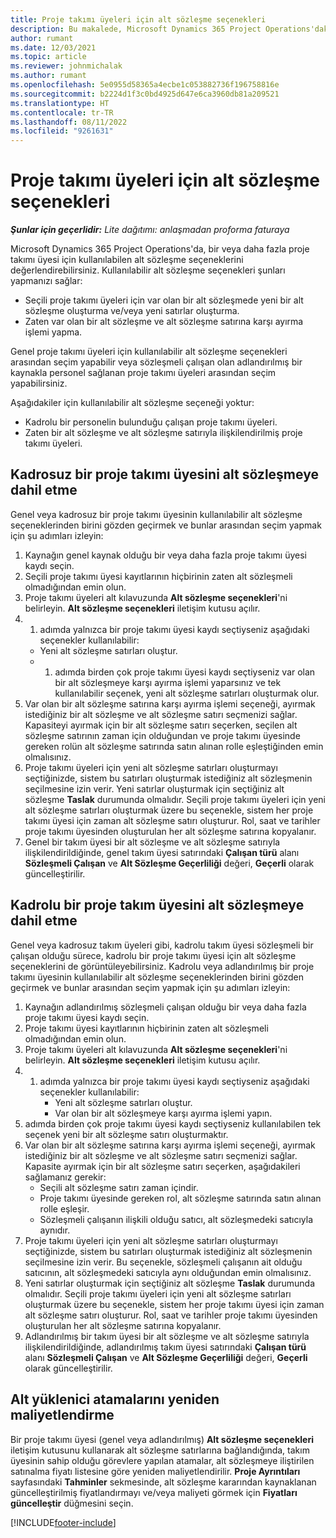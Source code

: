 ```yaml
---
title: Proje takımı üyeleri için alt sözleşme seçenekleri
description: Bu makalede, Microsoft Dynamics 365 Project Operations'daki proje takımı üyeleri için alt sözleşme seçenekleri açıklanmaktadır.
author: rumant
ms.date: 12/03/2021
ms.topic: article
ms.reviewer: johnmichalak
ms.author: rumant
ms.openlocfilehash: 5e0955d58365a4ecbe1c053882736f196758816e
ms.sourcegitcommit: b2224d1f3c0bd4925d647e6ca3960db81a209521
ms.translationtype: HT
ms.contentlocale: tr-TR
ms.lasthandoff: 08/11/2022
ms.locfileid: "9261631"
---
```

# <a name="subcontracting-options-for-project-team-members"></a>Proje takımı üyeleri için alt sözleşme seçenekleri

_**Şunlar için geçerlidir:** Lite dağıtımı: anlaşmadan proforma faturaya_

Microsoft Dynamics 365 Project Operations'da, bir veya daha fazla proje takımı üyesi için kullanılabilen alt sözleşme seçeneklerini değerlendirebilirsiniz. Kullanılabilir alt sözleşme seçenekleri şunları yapmanızı sağlar:

- Seçili proje takımı üyeleri için var olan bir alt sözleşmede yeni bir alt sözleşme oluşturma ve/veya yeni satırlar oluşturma. 
- Zaten var olan bir alt sözleşme ve alt sözleşme satırına karşı ayırma işlemi yapma. 

Genel proje takımı üyeleri için kullanılabilir alt sözleşme seçenekleri arasından seçim yapabilir veya sözleşmeli çalışan olan adlandırılmış bir kaynakla personel sağlanan proje takımı üyeleri arasından seçim yapabilirsiniz. 

Aşağıdakiler için kullanılabilir alt sözleşme seçeneği yoktur:

- Kadrolu bir personelin bulunduğu çalışan proje takımı üyeleri. 
- Zaten bir alt sözleşme ve alt sözleşme satırıyla ilişkilendirilmiş proje takımı üyeleri. 

## <a name="subcontracting-an-unstaffed-project-team-member"></a>Kadrosuz bir proje takımı üyesini alt sözleşmeye dahil etme

Genel veya kadrosuz bir proje takımı üyesinin kullanılabilir alt sözleşme seçeneklerinden birini gözden geçirmek ve bunlar arasından seçim yapmak için şu adımları izleyin:

1. Kaynağın genel kaynak olduğu bir veya daha fazla proje takımı üyesi kaydı seçin.
2. Seçili proje takımı üyesi kayıtlarının hiçbirinin zaten alt sözleşmeli olmadığından emin olun. 
3. Proje takımı üyeleri alt kılavuzunda **Alt sözleşme seçenekleri**'ni belirleyin. **Alt sözleşme seçenekleri** iletişim kutusu açılır. 
4. 1. adımda yalnızca bir proje takımı üyesi kaydı seçtiyseniz aşağıdaki seçenekler kullanılabilir:
    - Yeni alt sözleşme satırları oluştur. 
    - 1. adımda birden çok proje takımı üyesi kaydı seçtiyseniz var olan bir alt sözleşmeye karşı ayırma işlemi yaparsınız ve tek kullanılabilir seçenek, yeni alt sözleşme satırları oluşturmak olur.
5. Var olan bir alt sözleşme satırına karşı ayırma işlemi seçeneği, ayırmak istediğiniz bir alt sözleşme ve alt sözleşme satırı seçmenizi sağlar. Kapasiteyi ayırmak için bir alt sözleşme satırı seçerken, seçilen alt sözleşme satırının zaman için olduğundan ve proje takımı üyesinde gereken rolün alt sözleşme satırında satın alınan rolle eşleştiğinden emin olmalısınız.
6. Proje takımı üyeleri için yeni alt sözleşme satırları oluşturmayı seçtiğinizde, sistem bu satırları oluşturmak istediğiniz alt sözleşmenin seçilmesine izin verir. Yeni satırlar oluşturmak için seçtiğiniz alt sözleşme **Taslak** durumunda olmalıdır. Seçili proje takımı üyeleri için yeni alt sözleşme satırları oluşturmak üzere bu seçenekle, sistem her proje takımı üyesi için zaman alt sözleşme satırı oluşturur. Rol, saat ve tarihler proje takımı üyesinden oluşturulan her alt sözleşme satırına kopyalanır. 
7. Genel bir takım üyesi bir alt sözleşme ve alt sözleşme satırıyla ilişkilendirildiğinde, genel takım üyesi satırındaki **Çalışan türü** alanı **Sözleşmeli Çalışan** ve **Alt Sözleşme Geçerliliği** değeri, **Geçerli** olarak güncelleştirilir.

## <a name="subcontracting-a-staffed-project-team-member"></a>Kadrolu bir proje takım üyesini alt sözleşmeye dahil etme

Genel veya kadrosuz takım üyeleri gibi, kadrolu takım üyesi sözleşmeli bir çalışan olduğu sürece, kadrolu bir proje takımı üyesi için alt sözleşme seçeneklerini de görüntüleyebilirsiniz. Kadrolu veya adlandırılmış bir proje takımı üyesinin kullanılabilir alt sözleşme seçeneklerinden birini gözden geçirmek ve bunlar arasından seçim yapmak için şu adımları izleyin:

1. Kaynağın adlandırılmış sözleşmeli çalışan olduğu bir veya daha fazla proje takımı üyesi kaydı seçin.
2. Proje takımı üyesi kayıtlarının hiçbirinin zaten alt sözleşmeli olmadığından emin olun. 
3. Proje takımı üyeleri alt kılavuzunda **Alt sözleşme seçenekleri**'ni belirleyin. **Alt sözleşme seçenekleri** iletişim kutusu açılır. 
4. 1. adımda yalnızca bir proje takımı üyesi kaydı seçtiyseniz aşağıdaki seçenekler kullanılabilir:
      - Yeni alt sözleşme satırları oluştur.
      - Var olan bir alt sözleşmeye karşı ayırma işlemi yapın.
  1. adımda birden çok proje takımı üyesi kaydı seçtiyseniz kullanılabilen tek seçenek yeni bir alt sözleşme satırı oluşturmaktır.
5. Var olan bir alt sözleşme satırına karşı ayırma işlemi seçeneği, ayırmak istediğiniz bir alt sözleşme ve alt sözleşme satırı seçmenizi sağlar. Kapasite ayırmak için bir alt sözleşme satırı seçerken, aşağıdakileri sağlamanız gerekir:
      - Seçili alt sözleşme satırı zaman içindir. 
      - Proje takımı üyesinde gereken rol, alt sözleşme satırında satın alınan rolle eşleşir. 
      - Sözleşmeli çalışanın ilişkili olduğu satıcı, alt sözleşmedeki satıcıyla aynıdır.
6. Proje takımı üyeleri için yeni alt sözleşme satırları oluşturmayı seçtiğinizde, sistem bu satırları oluşturmak istediğiniz alt sözleşmenin seçilmesine izin verir. Bu seçenekle, sözleşmeli çalışanın ait olduğu satıcının, alt sözleşmedeki satıcıyla aynı olduğundan emin olmalısınız. 
7. Yeni satırlar oluşturmak için seçtiğiniz alt sözleşme **Taslak** durumunda olmalıdır. Seçili proje takımı üyeleri için yeni alt sözleşme satırları oluşturmak üzere bu seçenekle, sistem her proje takımı üyesi için zaman alt sözleşme satırı oluşturur. Rol, saat ve tarihler proje takımı üyesinden oluşturulan her alt sözleşme satırına kopyalanır.  
8. Adlandırılmış bir takım üyesi bir alt sözleşme ve alt sözleşme satırıyla ilişkilendirildiğinde, adlandırılmış takım üyesi satırındaki **Çalışan türü** alanı **Sözleşmeli Çalışan** ve **Alt Sözleşme Geçerliliği** değeri, **Geçerli** olarak güncelleştirilir.

## <a name="re-costing-subcontractor-assignments"></a>Alt yüklenici atamalarını yeniden maliyetlendirme

Bir proje takımı üyesi (genel veya adlandırılmış) **Alt sözleşme seçenekleri** iletişim kutusunu kullanarak alt sözleşme satırlarına bağlandığında, takım üyesinin sahip olduğu görevlere yapılan atamalar, alt sözleşmeye iliştirilen satınalma fiyatı listesine göre yeniden maliyetlendirilir. **Proje Ayrıntıları** sayfasındaki **Tahminler** sekmesinde, alt sözleşme kararından kaynaklanan güncelleştirilmiş fiyatlandırmayı ve/veya maliyeti görmek için **Fiyatları güncelleştir** düğmesini seçin.

[!INCLUDE[footer-include](../../includes/footer-banner.md)]

